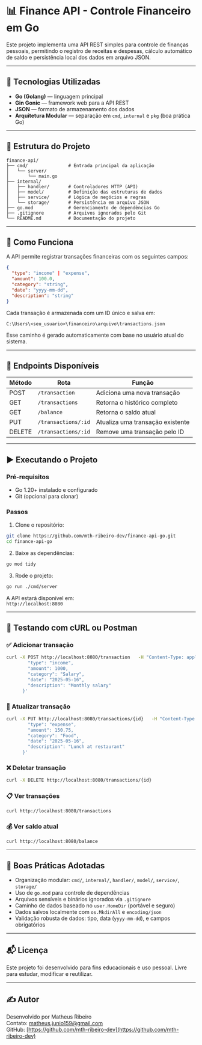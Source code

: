 # 📊 Finance API - Controle Financeiro em Go

Este projeto implementa uma API REST simples para controle de finanças pessoais, permitindo o registro de receitas e despesas, cálculo automático de saldo e persistência local dos dados em arquivo JSON.

---

## 🚀 Tecnologias Utilizadas

- **Go (Golang)** — linguagem principal
- **Gin Gonic** — framework web para a API REST
- **JSON** — formato de armazenamento dos dados
- **Arquitetura Modular** — separação em `cmd`, `internal` e `pkg` (boa prática Go)

---

## 📂 Estrutura do Projeto

```
finance-api/
├── cmd/               # Entrada principal da aplicação
│   └── server/
│       └── main.go
├── internal/
│   ├── handler/       # Controladores HTTP (API)
│   ├── model/         # Definição das estruturas de dados
│   ├── service/       # Lógica de negócios e regras
│   └── storage/       # Persistência em arquivo JSON
├── go.mod             # Gerenciamento de dependências Go
├── .gitignore         # Arquivos ignorados pelo Git
└── README.md          # Documentação do projeto
```

---

## 🧠 Como Funciona

A API permite registrar transações financeiras com os seguintes campos:

```json
{
  "type": "income" | "expense",
  "amount": 100.0,
  "category": "string",
  "date": "yyyy-mm-dd",
  "description": "string"
}
```

Cada transação é armazenada com um ID único e salva em:

```
C:\Users\<seu_usuario>\financeiro\arquivo\transactions.json
```

Esse caminho é gerado automaticamente com base no usuário atual do sistema.

---

## 📌 Endpoints Disponíveis

| Método | Rota                   | Função                                 |
|--------|------------------------|----------------------------------------|
| POST   | `/transaction`         | Adiciona uma nova transação            |
| GET    | `/transactions`        | Retorna o histórico completo           |
| GET    | `/balance`             | Retorna o saldo atual                  |
| PUT    | `/transactions/:id`    | Atualiza uma transação existente       |
| DELETE | `/transactions/:id`    | Remove uma transação pelo ID           |

---

## ▶️ Executando o Projeto

### Pré-requisitos

- Go 1.20+ instalado e configurado
- Git (opcional para clonar)

### Passos

1. Clone o repositório:

```bash
git clone https://github.com/mth-ribeiro-dev/finance-api-go.git
cd finance-api-go
```

2. Baixe as dependências:

```bash
go mod tidy
```

3. Rode o projeto:

```bash
go run ./cmd/server
```

A API estará disponível em:  
`http://localhost:8080`

---

## 🧪 Testando com cURL ou Postman

### ✅ Adicionar transação

```bash
curl -X POST http://localhost:8080/transaction   -H "Content-Type: application/json"   -d '{
        "type": "income",
        "amount": 1000,
        "category": "Salary",
        "date": "2025-05-16",
        "description": "Monthly salary"
      }'
```

### 🔁 Atualizar transação

```bash
curl -X PUT http://localhost:8080/transactions/{id}   -H "Content-Type: application/json"   -d '{
        "type": "expense",
        "amount": 150.75,
        "category": "Food",
        "date": "2025-05-16",
        "description": "Lunch at restaurant"
      }'
```

### ❌ Deletar transação

```bash
curl -X DELETE http://localhost:8080/transactions/{id}
```

### 📋 Ver transações

```bash
curl http://localhost:8080/transactions
```

### 💰 Ver saldo atual

```bash
curl http://localhost:8080/balance
```

---

## 🧱 Boas Práticas Adotadas

- Organização modular: `cmd/`, `internal/`, `handler/`, `model/`, `service/`, `storage/`
- Uso de `go.mod` para controle de dependências
- Arquivos sensíveis e binários ignorados via `.gitignore`
- Caminho de dados baseado no `user.HomeDir` (portável e seguro)
- Dados salvos localmente com `os.MkdirAll` e `encoding/json`
- Validação robusta de dados: tipo, data (`yyyy-mm-dd`), e campos obrigatórios

---

## 📬 Licença

Este projeto foi desenvolvido para fins educacionais e uso pessoal. Livre para estudar, modificar e reutilizar.

---

## ✍️ Autor

Desenvolvido por Matheus Ribeiro  
Contato: matheus.junio159@gmail.com  
GitHub: [https://github.com/mth-ribeiro-dev](https://github.com/mth-ribeiro-dev)
